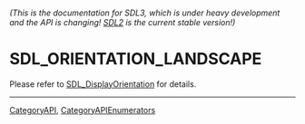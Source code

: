 ###### (This is the documentation for SDL3, which is under heavy development and the API is changing! [SDL2](https://wiki.libsdl.org/SDL2/) is the current stable version!)
# SDL_ORIENTATION_LANDSCAPE

Please refer to [SDL_DisplayOrientation](SDL_DisplayOrientation) for details.

----
[CategoryAPI](CategoryAPI), [CategoryAPIEnumerators](CategoryAPIEnumerators)

